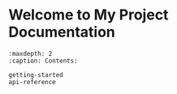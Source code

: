 # Welcome to My Project Documentation

```{toctree}
:maxdepth: 2
:caption: Contents:

getting-started
api-reference
```
